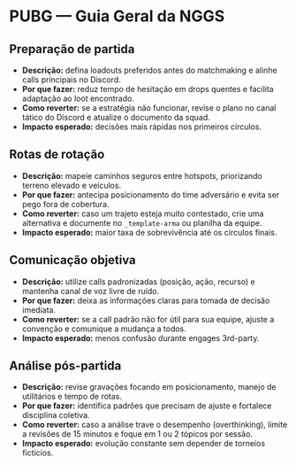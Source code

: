 # PUBG — Guia Geral da NGGS

## Preparação de partida
- **Descrição:** defina loadouts preferidos antes do matchmaking e alinhe calls principais no Discord.  
- **Por que fazer:** reduz tempo de hesitação em drops quentes e facilita adaptação ao loot encontrado.  
- **Como reverter:** se a estratégia não funcionar, revise o plano no canal tático do Discord e atualize o documento da squad.  
- **Impacto esperado:** decisões mais rápidas nos primeiros círculos.

## Rotas de rotação
- **Descrição:** mapeie caminhos seguros entre hotspots, priorizando terreno elevado e veículos.  
- **Por que fazer:** antecipa posicionamento do time adversário e evita ser pego fora de cobertura.  
- **Como reverter:** caso um trajeto esteja muito contestado, crie uma alternativa e documente no `_template-arma` ou planilha da equipe.  
- **Impacto esperado:** maior taxa de sobrevivência até os círculos finais.

## Comunicação objetiva
- **Descrição:** utilize calls padronizadas (posição, ação, recurso) e mantenha canal de voz livre de ruído.  
- **Por que fazer:** deixa as informações claras para tomada de decisão imediata.  
- **Como reverter:** se a call padrão não for útil para sua equipe, ajuste a convenção e comunique a mudança a todos.  
- **Impacto esperado:** menos confusão durante engages 3rd-party.

## Análise pós-partida
- **Descrição:** revise gravações focando em posicionamento, manejo de utilitários e tempo de rotas.  
- **Por que fazer:** identifica padrões que precisam de ajuste e fortalece disciplina coletiva.  
- **Como reverter:** caso a análise trave o desempenho (overthinking), limite a revisões de 15 minutos e foque em 1 ou 2 tópicos por sessão.  
- **Impacto esperado:** evolução constante sem depender de torneios fictícios.
